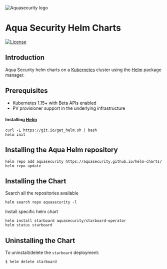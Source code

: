 ![Aquasecurity logo](https://avatars3.githubusercontent.com/u/12783832?s=200&v=4)
# Aqua Security Helm Charts

[![License][license-img]][license]

[license-img]: https://img.shields.io/badge/License-Apache%202.0-blue.svg
[license]: https://github.com/aquasecurity/helm-charts/blob/master/LICENSE


## Introduction

Aqua Security helm charts on a [Kubernetes](https://kubernetes.io) cluster using the
[Helm](https://helm.sh) package manager.

## Prerequisites

- Kubernetes 1.15+ with Beta APIs enabled
- PV provisioner support in the underlying infrastructure

#### Installing [Helm](https://helm.sh)

```
curl -L https://git.io/get_helm.sh | bash
helm init
```

## Installing the Aqua Helm repository

```
helm repo add aquasecurity https://aquasecurity.github.io/helm-charts/
helm repo update
```

## Installing the Chart

Search all the repositories available
```
helm search repo aquasecurity -l
```

Install specific helm chart
```
helm install starboard aquasecurity/starboard-operator
helm status starboard
```

## Uninstalling the Chart

To uninstall/delete the `starboard` deployment:

```
$ helm delete starboard
```